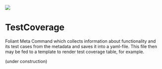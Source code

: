 ![](https://img.shields.io/pypi/v/foliantcontrib.testcoverage.svg)

# TestCoverage

Foliant Meta Command which collects information about functionality and its test cases from the metadata and saves it into a yaml-file. This file then may be fed to a template to render test coverage table, for example.

(under construction)
